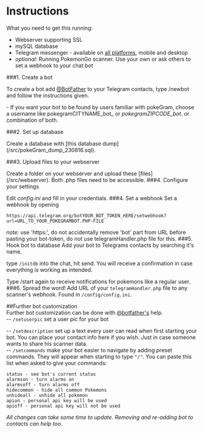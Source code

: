 # Instructions

What you need to get this running:
* Webserver supporting SSL
* mySQL database
* Telegram messenger - available on [all platforms](https://telegram.org/), mobile and desktop
* _optional:_ Running PokemonGo scanner. Use your own or ask others to set a webhook to your chat bot

###1. Create a bot

 To create a bot add [@BotFather](https://telegram.me/BotFather) to your Telegram contacts, type /newbot and follow the instructions given.
 
 \- If you want your bot to be found by users familiar with pokeGram, choose a username like pokegramCITYNAME\_bot_ or _pokegramZIPCODE\_bot_. or combination of both.


###2. Set up database

 Create a database with [this  database dump] (/src/pokeGram_dump_230816.sql).

###3. Upload files to your webserver

 Create a folder on your webserver and upload these [files] (/src/webserver). Both .php files need to be accessible.
###4.  Configure your settings

 Edit _config.ini_ and fill in your credentials.
###4. Set a webhook
 Set a webhook by opening 
 
 `https://api.telegram.org/botYOUR_BOT_TOKEN_HERE/setwebhook?url=URL_TO_YOUR_POKEGRAMBOT.PHP-FILE`
 
 _note:_ use 'https:', do not accidentally remove 'bot' part from URL before pasting your bot-token, do not use telegramHandler.php file for this.
###5. Hook bot to database
Add your bot to Telegrams contacts by searching it's name.

type `/initdb` into the chat, hit send. You will receive a confirmation in case everything is working as intended.

Type /start again to receive notifications for pokemons like a regular user.
###6. Spread the word!
 Add URL of your `telegramHandler.php` file to any scanner's webhook. Found in `/config/config.ini`.  
 
##Further bot customization  
Further bot customization can be done with [@botfather's](https://telegram.me/BotFather) help.  
-- `/setuserpic` set a user pic for your bot  

-- `/setdescription` set up a text every user can read when first starting your bot. You can place your contact info here if you wish. Just in case someone wants to share his scanner data.  
-- `/setcommands` make your bot easier to navigate by adding preset commands. They will appear when starting to type `"/"`. You can paste this list when asked to give your commands: 

`status - see bot's current status`  
`alarmson - turn alarms on`  
`alarmsoff - turn alarms off`   
`hidecommon - hide all common Pokemons`  
`unhideall - unhide all pokemon`  
`apion - personal api key will be used`  
`apioff - personal api key will not be used`  
  
    
*All changes can take some time to update. Removing and re-adding bot to contacts can help too.*